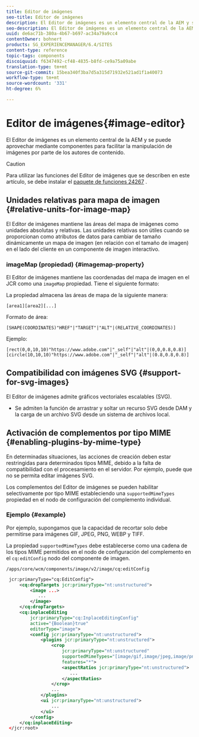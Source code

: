 ```yaml
---
title: Editor de imágenes
seo-title: Editor de imágenes
description: El Editor de imágenes es un elemento central de la AEM y se puede aprovechar mediante componentes para facilitar la manipulación de imágenes por parte de los autores de contenido.
seo-description: El Editor de imágenes es un elemento central de la AEM y se puede aprovechar mediante componentes para facilitar la manipulación de imágenes por parte de los autores de contenido.
uuid: de6ac71b-380a-4b67-b697-ac34a79a9cc4
contentOwner: bohnert
products: SG_EXPERIENCEMANAGER/6.4/SITES
content-type: reference
topic-tags: components
discoiquuid: f6347492-cf48-4835-b8fd-ce9a75a09abe
translation-type: tm+mt
source-git-commit: 15bea340f3ba7d5a315d71932e521ad1f1a40073
workflow-type: tm+mt
source-wordcount: '331'
ht-degree: 6%

---
```



# Editor de imágenes{#image-editor}

El Editor de imágenes es un elemento central de la AEM y se puede aprovechar mediante componentes para facilitar la manipulación de imágenes por parte de los autores de contenido.

>[!CAUTION]
>
>Para utilizar las funciones del Editor de imágenes que se describen en este artículo, se debe instalar el [paquete de funciones 24267](https://www.adobeaemcloud.com/content/marketplace/marketplaceProxy.html?packagePath=/content/companies/public/adobe/packages/cq640/featurepack/cq-6.4.0-featurepack-24267) .

## Unidades relativas para mapa de imagen {#relative-units-for-image-map}

El Editor de imágenes mantiene las áreas del mapa de imágenes como unidades absolutas y relativas. Las unidades relativas son útiles cuando se proporcionan como atributos de datos para cambiar de tamaño dinámicamente un mapa de imagen (en relación con el tamaño de imagen) en el lado del cliente en un componente de imagen interactivo.

### imageMap (propiedad) {#imagemap-property}

El Editor de imágenes mantiene las coordenadas del mapa de imagen en el JCR como una `imageMap` propiedad. Tiene el siguiente formato:

La propiedad almacena las áreas de mapa de la siguiente manera:

`[area1][area2][...]`

Formato de área:

`[SHAPE(COORDINATES)"HREF"|"TARGET"|"ALT"|(RELATIVE_COORDINATES)]`

Ejemplo:

`[rect(0,0,10,10)"https://www.adobe.com"|"_self"|"alt"|(0,0,0.8,0.8)]`
`[circle(10,10,10)"https://www.adobe.com"|"_self"|"alt"|(0.8,0.8,0.8)]`

## Compatibilidad con imágenes SVG {#support-for-svg-images}

El Editor de imágenes admite gráficos vectoriales escalables (SVG).

* Se admiten la función de arrastrar y soltar un recurso SVG desde DAM y la carga de un archivo SVG desde un sistema de archivos local.

## Activación de complementos por tipo MIME {#enabling-plugins-by-mime-type}

En determinadas situaciones, las acciones de creación deben estar restringidas para determinados tipos MIME, debido a la falta de compatibilidad con el procesamiento en el servidor. Por ejemplo, puede que no se permita editar imágenes SVG.

Los complementos del Editor de imágenes se pueden habilitar selectivamente por tipo MIME estableciendo una `supportedMimeTypes` propiedad en el nodo de configuración del complemento individual.

### Ejemplo {#example}

Por ejemplo, supongamos que la capacidad de recortar solo debe permitirse para imágenes GIF, JPEG, PNG, WEBP y TIFF.

La propiedad `supportedMimeTypes` debe establecerse como una cadena de los tipos MIME permitidos en el nodo de configuración del complemento en el `cq:editConfig` nodo del componente de imagen.

`/apps/core/wcm/components/image/v2/image/cq:editConfig`

```xml
 jcr:primaryType="cq:EditConfig">
     <cq:dropTargets jcr:primaryType="nt:unstructured">
         <image ...>
            ...
         </image>
     </cq:dropTargets>
     <cq:inplaceEditing
         jcr:primaryType="cq:InplaceEditingConfig"
         active="{Boolean}true"
         editorType="image">
         <config jcr:primaryType="nt:unstructured">
             <plugins jcr:primaryType="nt:unstructured">
                 <crop
                     jcr:primaryType="nt:unstructured"
                     supportedMimeTypes="[image/gif,image/jpeg,image/png,image/webp,image/tiff]"
                     features="*">
                     <aspectRatios jcr:primaryType="nt:unstructured">
                        ...
                     </aspectRatios>
                 </crop>
                 ...
             </plugins>
             <ui jcr:primaryType="nt:unstructured">
                 ...
             </ui>
         </config>
     </cq:inplaceEditing>
 </jcr:root>
```

